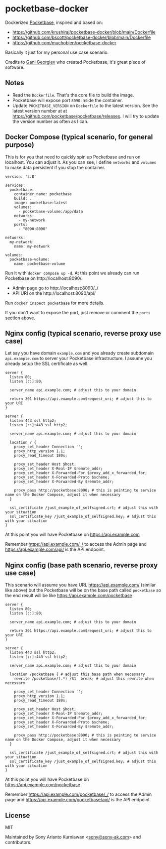 # pocketbase-docker

Dockerized [Pocketbase](https://github.com/pocketbase/pocketbase), inspired and based on:

- https://github.com/krushiraj/pocketbase-docker/blob/main/Dockerfile
- https://github.com/bscott/pocketbase-docker/blob/main/Dockerfile
- https://github.com/muchobien/pocketbase-docker

Basically it just for my personal use case scenario.

Credits to [Gani Georgiev](https://github.com/ganigeorgiev) who created Pocketbase, it's great piece of software.

## Notes

- Read the `Dockerfile`. That's the core file to build the image.
- Pocketbase will expose port `8090` inside the container.
- Update `POCKETBASE_VERSION` on `Dockerfile` to the latest version. See the latest version number at at https://github.com/pocketbase/pocketbase/releases. I will try to update the version number as often as I can.

## Docker Compose (typical scenario, for general purpose)

This is for you that need to quickly spin up Pocketbase and run on localhost. You can adjust it. As you can see, I define `networks` and `volumes` to make data persistent if you stop the container.

```
version: '3.8'

services:
  pocketbase:
    container_name: pocketbase
    build: .
    image: pocketbase:latest
    volumes:
      - pocketbase-volume:/app/data
    networks:
      - my-network
    ports:
      - "8090:8090"

networks:
  my-network:
    name: my-network

volumes:
  pocketbase-volume:
    name: pocketbase-volume
```

Run it with `docker compose up -d`. At this point we already can run Pocketbase on http://localhost:8090/.
- Admin page go to http://localhost:8090/_/
- API URI on the http://localhost:8090/api/

Run `docker inspect pocketbase` for more details.

If you don't want to expose the port, just remove or comment the `ports` section above.

## Nginx config (typical scenario, reverse proxy use case)

Let say you have domain `example.com` and you already create subdomain `api.example.com` to server your Pocketbase infrastructure. I assume you already setup the SSL certificate as well.

```
server {
  listen 80;
  listen [::]:80;
  
  server_name api.example.com; # adjust this to your domain

  return 301 https://api.example.com$request_uri; # adjust this to your URI
}

server {
  listen 443 ssl http2;
  listen [::]:443 ssl http2;

  server_name api.example.com; # adjust this to your domain

  location / {
    proxy_set_header Connection '';
    proxy_http_version 1.1;
    proxy_read_timeout 180s;

    proxy_set_header Host $host;
    proxy_set_header X-Real-IP $remote_addr;
    proxy_set_header X-Forwarded-For $proxy_add_x_forwarded_for;
    proxy_set_header X-Forwarded-Proto $scheme;
    proxy_set_header X-Forwarded-By $remote_addr;

    proxy_pass http://pocketbase:8090; # this is pointing to service name on the Docker Compose, adjust it when necessary
  }

  ssl_certificate /just_example_of_selfsigned.crt; # adjust this with your situation
  ssl_certificate_key /just_example_of_selfsigned.key; # adjust this with your situation
}
```

At this point you will have Pocketbase on https://api.example.com

Remember https://api.example.com/_/ to access the Admin page and https://api.example.com/api/ is the API endpoint.

## Nginx config (base path scenario, reverse proxy use case)

This scenario will assume you have URL https://api.example.com/ (similar like above) but the Pocketbase will be on the base path called `pocketbase` so the end result will be like https://api.example.com/pocketbase

```
server {
  listen 80;
  listen [::]:80;
  
  server_name api.example.com; # adjust this to your domain

  return 301 https://api.example.com$request_uri; # adjust this to your URI
}

server {
  listen 443 ssl http2;
  listen [::]:443 ssl http2;

  server_name api.example.com; # adjust this to your domain

  location /pocketbase { # adjust this base path when necessary
    rewrite /pocketbase/(.*) /$1  break; # adjust this rewrite when necessary

    proxy_set_header Connection '';
    proxy_http_version 1.1;
    proxy_read_timeout 180s;

    proxy_set_header Host $host;
    proxy_set_header X-Real-IP $remote_addr;
    proxy_set_header X-Forwarded-For $proxy_add_x_forwarded_for;
    proxy_set_header X-Forwarded-Proto $scheme;
    proxy_set_header X-Forwarded-By $remote_addr;

    proxy_pass http://pocketbase:8090; # this is pointing to service name on the Docker Compose, adjust it when necessary
  }

  ssl_certificate /just_example_of_selfsigned.crt; # adjust this with your situation
  ssl_certificate_key /just_example_of_selfsigned.key; # adjust this with your situation
}
```

At this point you will have Pocketbase on https://api.example.com/pocketbase

Remember https://api.example.com/pocketbase/_/ to access the Admin page and https://api.example.com/pocketbase/api/ is the API endpoint.


## License

MIT

Maintained by Sony Arianto Kurniawan <<sony@sony-ak.com>> and contributors.

